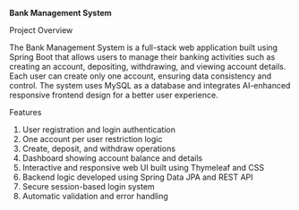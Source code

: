 
**Bank Management System**


Project Overview

The Bank Management System is a full-stack web application built using Spring Boot that allows users to manage their banking activities such as creating an account, depositing, withdrawing, and viewing account details. Each user can create only one account, ensuring data consistency and control. The system uses MySQL as a database and integrates AI-enhanced responsive frontend design for a better user experience.


Features

1. User registration and login authentication
2. One account per user restriction logic
3. Create, deposit, and withdraw operations
4. Dashboard showing account balance and details
5. Interactive and responsive web UI built using Thymeleaf and CSS
6. Backend logic developed using Spring Data JPA and REST API
7. Secure session-based login system
8. Automatic validation and error handling
